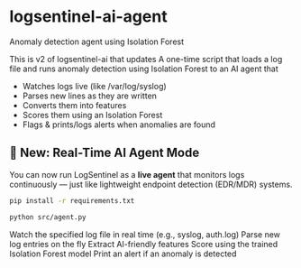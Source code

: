 # logsentinel-ai-agent
Anomaly detection agent using Isolation Forest

This is v2 of logsentinel-ai that updates A one-time script that loads a log file and runs anomaly detection using Isolation Forest to an AI agent that
- Watches logs live (like /var/log/syslog)
- Parses new lines as they are written
- Converts them into features
- Scores them using an Isolation Forest
- Flags & prints/logs alerts when anomalies are found


## 🚀 New: Real-Time AI Agent Mode

You can now run LogSentinel as a **live agent** that monitors logs continuously — just like lightweight endpoint detection (EDR/MDR) systems.

```bash
pip install -r requirements.txt

python src/agent.py
```

Watch the specified log file in real time (e.g., syslog, auth.log)
Parse new log entries on the fly
Extract AI-friendly features
Score using the trained Isolation Forest model
Print an alert if an anomaly is detected
